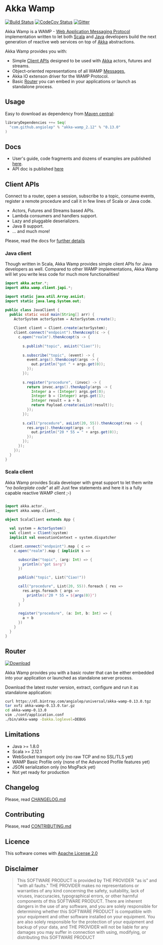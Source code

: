 # Akka Wamp 
[![Build Status][travis-image]][travis-url] [![CodeCov Status][codecov-image]][codecov-url] [![Gitter][gitter-image]][gitter-url] 

Akka Wamp is a WAMP - [Web Application Messaging Protocol](http://wamp-proto.org/) implementation written to let both [Scala](http://scala-lang.org/) and [Java](http://www.java.com) developers build the next generation of reactive web services on top of [Akka](http://akka.io/) abstractions.

Akka Wamp provides you with:

* Simple [Client APIs](https://angiolep.github.io/projects/akka-wamp/client) designed to be used with [Akka](http://akka.io/) actors, futures and streams.
* Object-oriented representations of all WAMP [Messages](./messages.html),
* Akka IO extenson driver for the WAMP Protocol.
* Basic [Router](https://angiolep.github.io/projects/akka-wamp/router) you can embed in your applications or launch as standalone process.

## Usage
Easy to download as dependency from [Maven central](https://search.maven.org/#search%7Cgav%7C1%7Cg%3A%22com.github.angiolep%22%20AND%20a%3A%22akka-wamp_2.12%22):

```scala
libraryDependencies ++= Seq(
  "com.github.angiolep" % "akka-wamp_2.12" % "0.13.0"
)
```

## Docs
* User's guide, code fragments and dozens of examples are published [here](https://angiolep.github.io/projects/akka-wamp).
* API doc is published [here](https://angiolep.github.io/projects/akka-wamp/api/akka/wamp)


## Client APIs
Connect to a router, open a session, subscribe to a topic, consume events, register a remote procedure and call it in few lines of Scala or Java code.

* Actors, Futures and Streams based APIs.
* Lambda consumers and handlers support.
* Lazy and pluggable deserializers.
* Java 8 support.
* ... and much more!

Please, read the docs for [further details](https://angiolep.github.io/projects/akka-wamp)


### Java client
Though written in Scala, Akka Wamp provides simple client APIs for Java developers as well. Compared to other WAMP implementations, Akka Wamp will let you write less code for much more functionalities!

```java
import akka.actor.*;
import akka.wamp.client.japi.*;

import static java.util.Array.asList;
import static java.lang.System.out;

public class JavaClient {
  public static void main(String[] arr) {
    ActorSystem actorSystem = ActorSystem.create();
    
    Client client = Client.create(actorSystem);
    client.connect("endpoint").thenAccept(c -> {
      c.open("realm").thenAccept(s -> {
    
        s.publish("topic", asList("Ciao!"));
    
        s.subscribe("topic", (event) -> {
          event.args().thenAccept(args -> {
            out.println("got " + args.get(0));
          });
        });
    
        s.register("procedure", (invoc) -> {
          return invoc.args().thenApply(args -> {
            Integer a = (Integer) args.get(0);
            Integer b = (Integer) args.get(1);
            Integer result = a + b;
            return Payload.create(asList(result));
          });
        });
    
        s.call("procedure", asList(20, 55)).thenAccept(res -> {
          res.args().thenAccept(args -> {
            out.println("20 * 55 = " + args.get(0));  
          });
        });
      });
    });
  }
}
```


### Scala client
Akka Wamp provides Scala developer with great support to let them write _"no boilerplate code"_ at all! Just few statements and here it is a fully capable reactive WAMP client ;-)

```scala

import akka.actor._
import akka.wamp.client._

object ScalaClient extends App {
  
  val system = ActorSystem()
  val client = Client(system)
  implicit val executionContext = system.dispatcher

  client.connect("endpoint").map { c =>
    c.open("realm").map { implicit s =>

      subscribe("topic", (arg: Int) => {
        println(s"got $arg")
      })

      publish("topic", List("Ciao!"))

      call("procedure", List(20, 55)).foreach { res =>
        res.args.foreach { args =>
          println(s"20 * 55 = ${args(0)}")
        }
      }
      
      register("procedure", (a: Int, b: Int) => {
        a + b
      })
    }
  }
}
```

## Router
 
[![Download][download-image]][download-url]
 
Akka Wamp provides you with a basic router that can be either embedded into your application or launched as standalone server process.

Download the latest router version, extract, configure and run it as standalone application:

```bash
curl https://dl.bintray.com/angiolep/universal/akka-wamp-0.13.0.tgz
tar xvfz akka-wamp-0.13.0.tar.gz
cd akka-wamp-0.13.0
vim ./conf/application.conf
./bin/akka-wamp -Dakka.loglevel=DEBUG
```


## Limitations
 * Java >= 1.8.0 
 * Scala >= 2.12.1
 * WebSocket transport only (no raw TCP and no SSL/TLS yet) 
 * WAMP Basic Profile only (none of the Advanced Profile features yet)
 * JSON serialization only (no MsgPack yet)
 * Not yet ready for production
 

## Changelog
Please, read [CHANGELOG.md](CHANGELOG.md)

## Contributing
Please, read [CONTRIBUTING.md](CONTRIBUTING.md)

## Licence 
This software comes with [Apache License 2.0](http://www.apache.org/licenses/LICENSE-2.0)

## Disclaimer
> This SOFTWARE PRODUCT is provided by THE PROVIDER "as is" and "with all faults." THE PROVIDER makes no representations or warranties of any kind concerning the safety, suitability, lack of viruses, inaccuracies, typographical errors, or other harmful components of this SOFTWARE PRODUCT. There are inherent dangers in the use of any software, and you are solely responsible for determining whether this SOFTWARE PRODUCT is compatible with your equipment and other software installed on your equipment. You are also solely responsible for the protection of your equipment and backup of your data, and THE PROVIDER will not be liable for any damages you may suffer in connection with using, modifying, or distributing this SOFTWARE PRODUCT

[travis-image]: https://travis-ci.org/angiolep/akka-wamp.svg?branch=master
[travis-url]: https://travis-ci.org/angiolep/akka-wamp

[codecov-image]: https://codecov.io/gh/angiolep/akka-wamp/branch/master/graph/badge.svg
[codecov-url]: https://codecov.io/gh/angiolep/akka-wamp
        
[gitter-image]: https://badges.gitter.im/angiolep/akka-wamp.svg
[gitter-url]: https://gitter.im/angiolep/akka-wamp?utm_source=badge&utm_medium=badge&utm_campaign=pr-badge&utm_content=body_badge

[download-image]: https://api.bintray.com/packages/angiolep/universal/akka-wamp/images/download.svg
[download-url]: https://bintray.com/angiolep/universal/akka-wamp/_latestVersion
